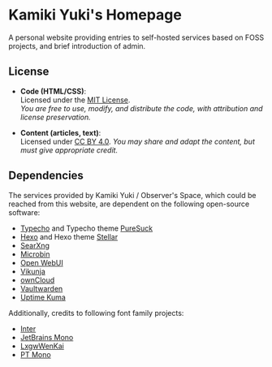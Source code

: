 # Kamiki Yuki's Homepage

A personal website providing entries to self-hosted services based on FOSS projects, and brief introduction of admin.

## License

- **Code (HTML/CSS)**:  
  Licensed under the [MIT License](LICENSE).  
  *You are free to use, modify, and distribute the code, with attribution and license preservation.*

- **Content (articles, text)**:  
  Licensed under [CC BY 4.0](https://creativecommons.org/licenses/by/4.0/).
  *You may share and adapt the content, but must give appropriate credit.*

## Dependencies

The services provided by Kamiki Yuki / Observer's Space, which could be reached from this website, are dependent on the following open-source software:

- [Typecho](https://typecho.org/) and Typecho theme [PureSuck](https://github.com/MoXiaoXi233/PureSuck-theme)
- [Hexo](https://hexo.io/) and Hexo theme [Stellar](https://github.com/xaoxuu/hexo-theme-stellar/stargazers)
- [SearXng](https://github.com/searxng/searxng)
- [Microbin](https://microbin.eu)
- [Open WebUI](https://github.com/open-webui/open-webui)
- [Vikunja](https://vikunja.io/)
- [ownCloud](https://github.com/owncloud)
- [Vaultwarden](https://github.com/dani-garcia/vaultwarden)
- [Uptime Kuma](https://github.com/louislam/uptime-kuma)

Additionally, credits to following font family projects:

- [Inter](https://github.com/rsms/inter)
- [JetBrains Mono](https://github.com/JetBrains/JetBrainsMono/tree/master)
- [LxgwWenKai](https://github.com/lxgw/LxgwWenKai)
- [PT Mono](https://www.paratype.com/fonts/pt/pt-mono)